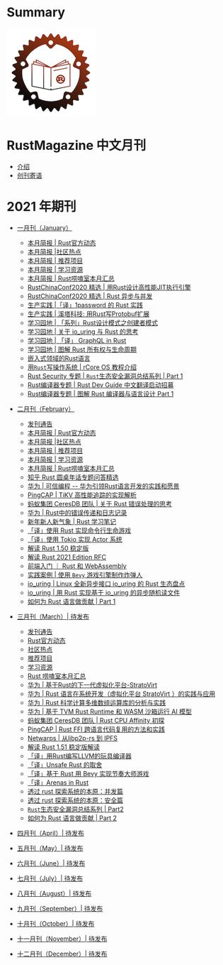 # Summary

![logo](./image/rust_magazine3.png)

# RustMagazine 中文月刊

- [介绍](./README.md)
- [创刊寄语](./send_word.md)

# 2021 年期刊

- [一月刊（January）](./chapter_1/toc.md)
    - [本月简报 | Rust官方动态](./chapter_1/lang.md)
    - [本月简报 |社区热点](./chapter_1/hots.md)
    - [本月简报 | 推荐项目](./chapter_1/projects.md)
    - [本月简报 | 学习资源](./chapter_1/learns.md)
    - [本月简报 | Rust唠嗑室本月汇总](./chapter_1/rust_laoke.md)
    - [RustChinaConf2020 精选 | 用Rust设计高性能JIT执行引擎](./chapter_1/jit.md)
    - [RustChinaConf2020 精选 | Rust 异步与并发](./chapter_1/rust_async.md)
    - [生产实践 |「译」1password 的 Rust 实践](./chapter_1/1password.md)
    - [生产实践 | 溪塔科技: 用Rust写Protobuf扩展](./chapter_1/cita_protobuf-ext.md)
    - [学习园地 | 「系列」Rust设计模式之创建者模式](./chapter_1/rust-design-patterns/builder.md)
    - [学习园地 | 关于 io_uring 与 Rust 的思考](./chapter_1/io_uring_and_rust.md)
    - [学习园地 | 「译」 GraphQL in Rust](./chapter_1/graphql_in_rust/graphql_in_rust.md)
    - [学习园地 | 图解 Rust 所有权与生命周期](./chapter_1/rust_ownership.md)
    - [嵌入式领域的Rust语言](./chapter_1/embedded_rust.md)
    - [用`Rust`写操作系统 | rCore OS 教程介绍 ](./chapter_1/rcore_intro.md)
    - [Rust Security 专题 | `Rust`生态安全漏洞总结系列 | Part 1](./chapter_1/rust_security_part1.md)
    - [Rust编译器专题 | Rust Dev Guide 中文翻译启动招募](./chapter_1/rustc_dev_guide_zh.md)
    - [Rust编译器专题 | 图解 Rust 编译器与语言设计 Part 1](./chapter_1/rustc_part1.md)

- [二月刊（February）](./chapter_2/toc.md)
    - [发刊通告](./chapter_2/announce.md)
    - [本月简报 | Rust官方动态](./chapter_2/lang.md)
    - [本月简报 |社区热点](./chapter_2/hots.md)
    - [本月简报 | 推荐项目](./chapter_2/projects.md)
    - [本月简报 | 学习资源](./chapter_2/learns.md)
    - [本月简报 | Rust唠嗑室本月汇总](./chapter_2/rust_laoke.md)
    - [知乎 Rust 圆桌年话专题问答精选](./chapter_2/rust_zhihu.md)
    - [华为 | 可信编程 -- 华为引领Rust语言开发的实践和愿景](./chapter_2/huawei_rust.md)
    - [PingCAP | TiKV 高性能追踪的实现解析](./chapter_2/rust_trace.md)
    - [蚂蚁集团 CeresDB 团队 | 关于 Rust 错误处理的思考](./chapter_2/rust_error_handle.md)
    - [华为 | Rust中的错误传递和日志记录](./chapter_2/rust_error_handle_and_log.md)
    - [新年新人新气象 | Rust 学习笔记](./chapter_2/rust_study.md)
    - [「译」使用 Rust 实现命令行生命游戏](./chapter_2/cli_gameoflife.md)
    - [「译」使用 Tokio 实现 Actor 系统](./chapter_2/actor_with_tokio.md)
    - [解读 Rust 1.50 稳定版](./chapter_2/rust_1.50.md)
    - [解读 Rust 2021 Edition RFC ](./chapter_2/rust_2021_edition.md)
    - [前端入门 ｜ Rust 和 WebAssembly ](./chapter_2/rust_wasm_frontend.md)
    - [实践案例 | 使用 `Bevy` 游戏引擎制作炸弹人](./chapter_2/rust_game_bevy_bomber.md)
    - [io_uring | Linux 全新异步接口 io_uring 的 Rust 生态盘点 ](./chapter_2/io_uring_intro.md)
    - [io_uring | 用 Rust 实现基于 io_uring 的异步随机读文件](./chapter_2/io_uring_async_rw.md)
    - [如何为 Rust 语言做贡献 | Part 1](./chapter_2/contribute_to_the_rust_part1.md)

- [三月刊（March）| 待发布](./chapter_3/toc.md)
    - [发刊通告](./chapter_3/announce.md)
    - [Rust官方动态](./chapter_3/lang.md)
    - [社区热点](./chapter_3/hots.md)
    - [推荐项目](./chapter_3/projects.md)
    - [学习资源](./chapter_3/learns.md)
    - [Rust 唠嗑室本月汇总](./chapter_3/rust_laoke.md)
    - [华为 | 基于Rust的下一代虚拟化平台-StratoVirt](./chapter_3/hw_rust_stratovirt.md)
    - [华为 | Rust 语言在系统开发（虚拟化平台 StratoVirt ）的实践与应用](./chapter_3/hw_rust_meetup_sz_stratovirt.md)
    - [华为 | Rust 科学计算多维数组运算库的分析与实践](./chapter_3/hw_ndarray.md)
    - [华为 | 基于 TVM Rust Runtime 和 WASM 沙箱运行 AI 模型](./chapter_3/hw_rust_rvm_wasm_ai.md)
    - [蚂蚁集团 CeresDB 团队 | Rust CPU Affinity 初探](./chapter_3/rust_cpu_affinity.md)
    - [PingCAP | Rust FFI  跨语言代码复用的方法和实践](./chapter_3/rust_ffi.md)
    - [Netwarps | 从libp2p-rs 到 IPFS](./chapter_3/netwarps_libp2p.md)
    - [解读 Rust 1.51 稳定版解读](./chapter_3/rust_1.51.md)
    - [「译」用Rust编写LLVM的玩具编译器](./chapter_3/toy-front-end-for-llvm-write-in-rust.md)
    - [「译」Unsafe Rust 的取舍](./chapter_3/Unsafe_Rust_How_and_when_not_to_use_it.md)
    - [「译」基于 Rust 用 Bevy 实现节奏大师游戏](./chapter_3/Rhythm-game-in-Rust-using-bevy.md)
    - [「译」Arenas in Rust](./chapter_3/arenas-in-rust.md)
    - [透过 rust 探索系统的本原：并发篇](./chapter_3/rust-to-system-essence-concurrent.md)
    - [透过 rust 探索系统的本原：安全篇](./chapter_3/rust-to-system-essence-safety.md)
    - [`Rust`生态安全漏洞总结系列 | Part2](./chapter_3/rust_security_part2.md)
    - [如何为 Rust 语言做贡献 | Part 2](./chapter_3/contribute_to_the_rust_part2.md)

- [四月刊（April）| 待发布]()
- [五月刊（May）| 待发布]()
- [六月刊（June）| 待发布]()
- [七月刊（July）| 待发布]()
- [八月刊（August）| 待发布]()
- [九月刊（September）| 待发布]()
- [十月刊（October）| 待发布]()
- [十一月刊（November）| 待发布]()
- [十二月刊（December）| 待发布]()




